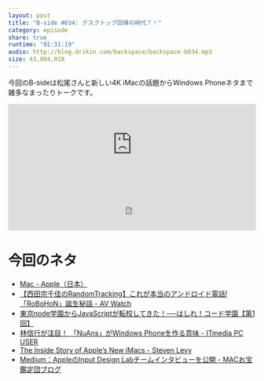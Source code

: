 ```yaml
---
layout: post
title: "B-side #034: デスクトップ回帰の時代？！"
category: episode
share: true
runtime: "01:31:19"
audio: http://blog.drikin.com/backspace/backspace-b034.mp3
size: 43,804,918
---
```


今回のB-sideは松尾さんと新しい4K iMacの話題からWindows Phoneネタまで雑多なまったりトークです。

<iframe width="100%" height="166" scrolling="no" frameborder="no" src="https://w.soundcloud.com/player/?url=https%3A//api.soundcloud.com/tracks/228633087&amp;color=ff5500&amp;auto_play=false&amp;hide_related=false&amp;show_comments=true&amp;show_user=true&amp;show_reposts=false"></iframe>
<iframe src="http://backspace.fm/subscribes.html" width="100%" height="92" scrolling="no" frameborder="0"></iframe>

# 今回のネタ
- [Mac - Apple（日本）](http://www.apple.com/jp/mac/)
- [【西田宗千佳のRandomTracking】これが本当のアンドロイド電話! 「RoBoHoN」誕生秘話 - AV Watch](http://av.watch.impress.co.jp/docs/series/rt/20151008_724612.html)
- [東京node学園からJavaScriptが転校してきた！──はしれ！コード学園【第1回】](https://codeiq.jp/magazine/2015/10/30057/)
- [林信行が注目！ 「NuAns」がWindows Phoneを作る意味 - ITmedia PC USER](http://www.itmedia.co.jp/pcuser/articles/1510/14/news092.html)
- [The Inside Story of Apple’s New iMacs - Steven Levy](https://medium.com/backchannel/exclusive-why-apple-is-still-sweating-the-details-on-imac-531a95e50c91)
- [Medium：AppleのInput Design Labチームインタビューを公開 - MACお宝鑑定団ブログ](http://www.macotakara.jp/blog/news/entry-28219.html)

